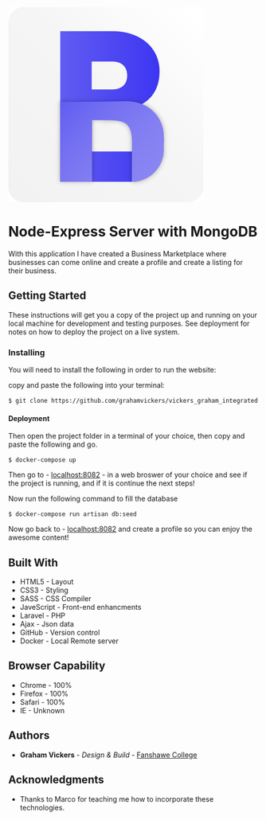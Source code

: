 ![](/public/images/logo_bg.svg)

# Node-Express Server with MongoDB

With this application I have created a Business Marketplace where businesses can come online and create a profile and create a listing for their business.


## Getting Started

These instructions will get you a copy of the project up and running on your local machine for development and testing purposes. See deployment for notes on how to deploy the project on a live system.


### Installing

You will need to install the following in order to run the website:

copy and paste the following into your terminal: 

```
$ git clone https://github.com/grahamvickers/vickers_graham_integrated
```

#### Deployment 

Then open the project folder in a terminal of your choice, then copy and paste the following and go.
```
$ docker-compose up
```
Then go to - [localhost:8082](https://localhost:8082) - in a web broswer of your choice and see if the project is running, and if it is continue the next steps!

Now run the following command to fill the database
```
$ docker-compose run artisan db:seed
```
Now go back to - [localhost:8082](https://localhost:8082/register) and create a profile so you can enjoy the awesome content!
## Built With

* HTML5 - Layout
* CSS3 - Styling
* SASS - CSS Compiler
* JaveScript - Front-end enhancments
* Laravel - PHP  
* Ajax - Json data 
* GitHub - Version control
* Docker - Local Remote server


## Browser Capability 

* Chrome - 100%
* Firefox - 100%
* Safari - 100%
* IE - Unknown


## Authors

* **Graham Vickers** - *Design & Build* - [Fanshawe College](https://github.com/grahamvickers)

## Acknowledgments

* Thanks to Marco for teaching me how to incorporate these technologies.

